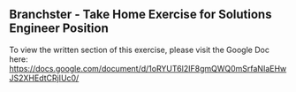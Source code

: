 ## Branchster - Take Home Exercise for Solutions Engineer Position

To view the written section of this exercise, please visit the Google Doc here: 
https://docs.google.com/document/d/1oRYUT6l2IF8gmQWQ0mSrfaNIaEHwJS2XHEdtCRjIUc0/

